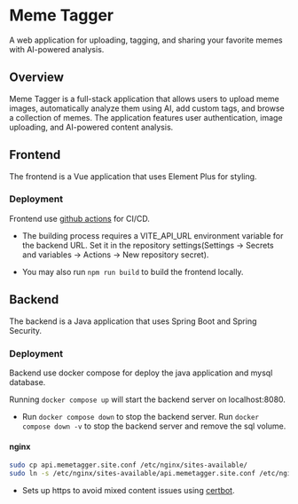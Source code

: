 # Meme Tagger

A web application for uploading, tagging, and sharing your favorite memes with AI-powered analysis.

## Overview

Meme Tagger is a full-stack application that allows users to upload meme images, automatically analyze them using AI, add custom tags, and browse a collection of memes. The application features user authentication, image uploading, and AI-powered content analysis.

## Frontend

The frontend is a Vue application that uses Element Plus for styling.

### Deployment

Frontend use [github actions](.github/workflows/deploy-frontend.yml) for CI/CD.

- The building process requires a VITE_API_URL environment variable for the backend URL. Set it in the repository settings(Settings -> Secrets and variables -> Actions -> New repository secret).

- You may also run `npm run build` to build the frontend locally.

## Backend

The backend is a Java application that uses Spring Boot and Spring Security.

### Deployment

Backend use docker compose for deploy the java application and mysql database.

Running `docker compose up` will start the backend server on localhost:8080.

- Run `docker compose down` to stop the backend server. Run `docker compose down -v` to stop the backend server and remove the sql volume.

#### nginx

```bash
sudo cp api.memetagger.site.conf /etc/nginx/sites-available/
sudo ln -s /etc/nginx/sites-available/api.memetagger.site.conf /etc/nginx/sites-enabled/
```

- Sets up https to avoid mixed content issues using [certbot](https://certbot.eff.org/).

